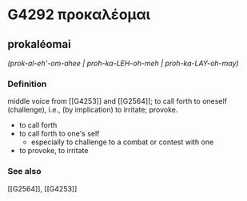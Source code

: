 # G4292 προκαλέομαι

## prokaléomai

_(prok-al-eh'-om-ahee | proh-ka-LEH-oh-meh | proh-ka-LAY-oh-may)_

### Definition

middle voice from [[G4253]] and [[G2564]]; to call forth to oneself (challenge), i.e., (by implication) to irritate; provoke.

- to call forth
- to call forth to one's self
  - especially to challenge to a combat or contest with one
- to provoke, to irritate

### See also

[[G2564]], [[G4253]]

